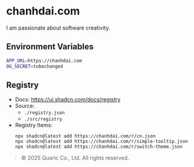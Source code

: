 # chanhdai.com

I am passionate about software creativity.

## Environment Variables

```bash
APP_URL=https://chanhdai.com
OG_SECRET=tobechanged
```

## Registry

- Docs: https://ui.shadcn.com/docs/registry
- Source:
  + `./registry.json`
  + `./src/registry`
- Registry Items:
  ```
  npx shadcn@latest add https://chanhdai.com/r/cn.json
  npx shadcn@latest add https://chanhdai.com/r/simple-tooltip.json
  npx shadcn@latest add https://chanhdai.com/r/switch-theme.json
  ```

> © 2025 Quaric Co., Ltd. All rights reserved.
